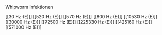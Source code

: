 Whipworm Infektionen

[[30 Hz (E)]]
[[520 Hz (E)]]
[[570 Hz (E)]]
[[800 Hz (E)]]
[[10530 Hz (E)]]
[[30000 Hz (E)]]
[[72500 Hz (E)]]
[[225330 Hz (E)]]
[[425160 Hz (E)]]
[[571000 Hz (E)]]